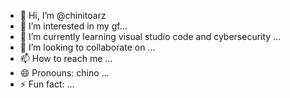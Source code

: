 - 👋 Hi, I’m @chinitoarz
- 👀 I’m interested in my gf...
- 🌱 I’m currently learning visual studio code and cybersecurity ...
- 💞️ I’m looking to collaborate on ...
- 📫 How to reach me ...
- 😄 Pronouns: chino ...
- ⚡ Fun fact: ...

<!---
chinitoarz/chinitoarz is a ✨ special ✨ repository because its `README.md` (this file) appears on your GitHub profile.
You can click the Preview link to take a look at your changes.
--->
